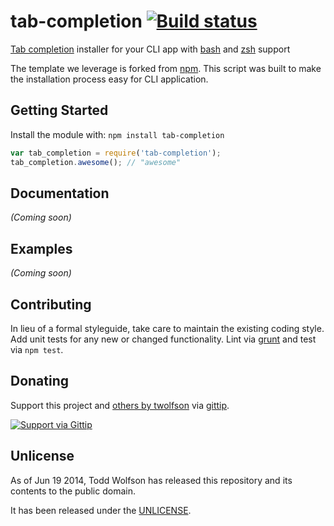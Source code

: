 # tab-completion [![Build status](https://travis-ci.org/twolfson/tab-completion.png?branch=master)](https://travis-ci.org/twolfson/tab-completion)

[Tab completion][] installer for your CLI app with [bash][] and [zsh][] support

The template we leverage is forked from [npm][npm-completion]. This script was built to make the installation process easy for CLI application.

[Tab completion]: http://en.wikipedia.org/wiki/Command-line_completion
[bash]: http://en.wikipedia.org/wiki/Bash_%28Unix_shell%29
[zsh]: http://www.zsh.org/
[npm-completion]: https://github.com/npm/npm/blob/v1.3.17/lib/utils/completion.sh

## Getting Started
Install the module with: `npm install tab-completion`

```js
var tab_completion = require('tab-completion');
tab_completion.awesome(); // "awesome"
```

## Documentation
_(Coming soon)_

## Examples
_(Coming soon)_

## Contributing
In lieu of a formal styleguide, take care to maintain the existing coding style. Add unit tests for any new or changed functionality. Lint via [grunt](https://github.com/gruntjs/grunt) and test via `npm test`.

## Donating
Support this project and [others by twolfson][gittip] via [gittip][].

[![Support via Gittip][gittip-badge]][gittip]

[gittip-badge]: https://rawgithub.com/twolfson/gittip-badge/master/dist/gittip.png
[gittip]: https://www.gittip.com/twolfson/

## Unlicense
As of Jun 19 2014, Todd Wolfson has released this repository and its contents to the public domain.

It has been released under the [UNLICENSE][].

[UNLICENSE]: UNLICENSE
